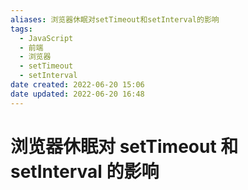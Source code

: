 ```yaml
---
aliases: 浏览器休眠对setTimeout和setInterval的影响
tags:
  - JavaScript
  - 前端
  - 浏览器
  - setTimeout
  - setInterval
date created: 2022-06-20 15:06
date updated: 2022-06-20 16:48
---
```


# 浏览器休眠对 setTimeout 和 setInterval 的影响
